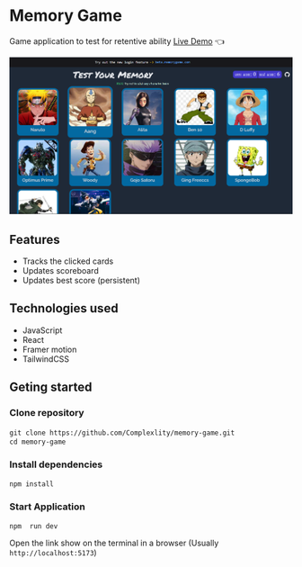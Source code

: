 # Memory Game

Game application to test for retentive ability
[Live Demo](https://complexlity-memory-game.netlify.app/) :point_left:

![Memory Game](/src/assets/readme-img.png)

## Features

- Tracks the clicked cards
- Updates scoreboard
- Updates best score (persistent)

## Technologies used

- JavaScript
- React
- Framer motion
- TailwindCSS

## Geting started

### Clone repository

```
git clone https://github.com/Complexlity/memory-game.git
cd memory-game
```

### Install dependencies

```
npm install
```

### Start Application

```
npm  run dev
```

Open the link show on the terminal in a browser (Usually `http://localhost:5173`)
